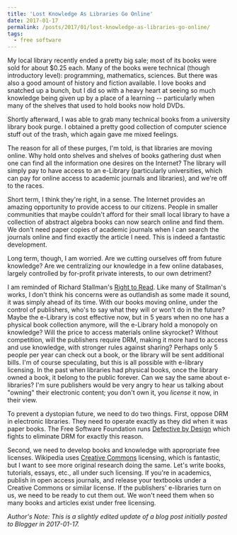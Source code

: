 ```yaml
---
title: 'Lost Knowledge As Libraries Go Online'
date: 2017-01-17
permalink: /posts/2017/01/lost-knowledge-as-libraries-go-online/
tags:
  - free software
---
```


My local library recently ended a pretty big sale; most of its books were sold for about $0.25 each. Many of the books were technical (though introductory level): programming, mathematics, sciences. But there was also a good amount of history and fiction available. I love books and snatched up a bunch, but I did so with a heavy heart at seeing so much knowledge being given up by a place of a learning -- particularly when many of the shelves that used to hold books now hold DVDs.

Shortly afterward, I was able to grab many technical books from a university library book purge. I obtained a pretty good collection of computer science stuff out of the trash, which again gave me mixed feelings.

The reason for all of these purges, I'm told, is that libraries are moving online. Why hold onto shelves and shelves of books gathering dust when one can find all the information one desires on the Internet? The library will simply pay to have access to an e-Library (particularly universities, which can pay for online access to academic journals and libraries), and we're off to the races.

Short term, I think they're right, in a sense. The Internet provides an amazing opportunity to provide access to our citizens. People in smaller communities that maybe couldn't afford for their small local library to have a collection of abstract algebra books can now search online and find them. We don't need paper copies of academic journals when I can search the journals online and find exactly the article I need. This is indeed a fantastic development.

Long term, though, I am worried. Are we cutting ourselves off from future knowledge? Are we centralizing our knowledge in a few online databases, largely controlled by for-profit private interests, to our own detriment?

I am reminded of Richard Stallman's [Right to Read][1]. Like many of Stallman's works, I don't think his concerns were as outlandish as some made it sound, it was simply ahead of its time. With our books moving online, under the control of publishers, who's to say what they will or won't do in the future? Maybe the e-Library is cost effective now, but in 5 years when no one has a physical book collection anymore, will the e-Library hold a monopoly on knowledge? Will the price to access materials online skyrocket? Without competition, will the publishers require DRM, making it more hard to access and use knowledge, with stronger rules against sharing? Perhaps only 5 people per year can check out a book, or the library will be sent additional bills. I'm of course speculating, but this is all possible with e-library licensing. In the past when libraries had physical books, once the library owned a book, it belong to the public forever. Can we say the same about e-libraries? I'm sure publishers would be very angry to hear us talking about "owning" their electronic content; you don't own it, you _license_ it now, in their view.

To prevent a dystopian future, we need to do two things. First, oppose DRM in electronic libraries. They need to operate exactly as they did when it was paper books. The Free Software Foundation runs [Defective by Design][2] which fights to eliminate DRM for exactly this reason.

Second, we need to develop books and knowledge with appropriate free licenses. Wikipedia uses [Creative Commons][3] licensing, which is fantastic, but I want to see more original research doing the same. Let's write books, tutorials, essays, etc., all under such licensing. If you're in academics, publish in open access journals, and release your textbooks under a Creative Commons or similar license. If the publishers' e-libraries turn on us, we need to be ready to cut them out. We won't need them when so many books and articles exist under free licensing.

*Author's Note: This is a slightly edited update of a blog post initially posted to Blogger in 2017-01-17.*

[1]: https://www.gnu.org/philosophy/right-to-read.en.html
[2]: http://www.defectivebydesign.org/
[3]: https://creativecommons.org/choose/
